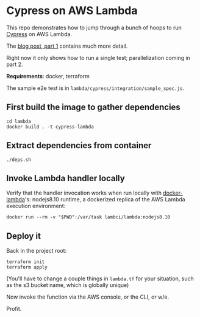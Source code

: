 # Cypress on AWS Lambda

This repo demonstrates how to jump through a bunch of hoops to run [Cypress](https://cypress.io) on AWS Lambda.

The [blog post, part 1](https://stuartsandine.com/cypress-on-aws-lambda-part-1) contains much more detail.

Right now it only shows how to run a single test; parallelization coming in part 2.

**Requirements**: docker, terraform

The sample e2e test is in `lambda/cypress/integration/sample_spec.js`.


## First build the image to gather dependencies

```
cd lambda
docker build . -t cypress-lambda
```

## Extract dependencies from container

```
./deps.sh
```

## Invoke Lambda handler locally

Verify that the handler invocation works when run locally with 
[docker-lambda](https://github.com/lambci/docker-lambda)'s: nodejs8.10 runtime,
a dockerized replica of the AWS Lambda execution environment:

```
docker run --rm -v "$PWD":/var/task lambci/lambda:nodejs8.10
```

## Deploy it

Back in the project root:

```
terraform init
terraform apply
```
(You'll have to change a couple things in `lambda.tf` for your situation, 
such as the s3 bucket name, which is globally unique)

Now invoke the function via the AWS console, or the CLI, or w/e.

Profit.
